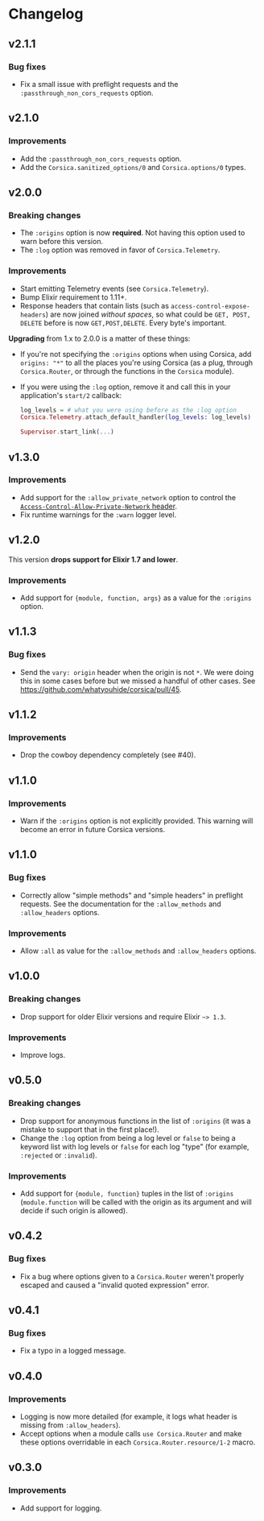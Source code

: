 # Changelog

## v2.1.1

### Bug fixes

  * Fix a small issue with preflight requests and the `:passthrough_non_cors_requests` option.

## v2.1.0

### Improvements

  * Add the `:passthrough_non_cors_requests` option.
  * Add the `Corsica.sanitized_options/0` and `Corsica.options/0` types.

## v2.0.0

### Breaking changes

  * The `:origins` option is now **required**. Not having this option used to warn before this version.
  * The `:log` option was removed in favor of `Corsica.Telemetry`.

### Improvements

  * Start emitting Telemetry events (see `Corsica.Telemetry`).
  * Bump Elixir requirement to 1.11+.
  * Response headers that contain lists (such as `access-control-expose-headers`) are now joined *without spaces*, so what could be `GET, POST, DELETE` before is now `GET,POST,DELETE`. Every byte's important.

**Upgrading** from 1.x to 2.0.0 is a matter of these things:

  * If you're not specifying the `:origins` options when using Corsica, add `origins: "*"` to all the places you're using Corsica (as a plug, through `Corsica.Router`, or through the functions in the `Corsica` module).

  * If you were using the `:log` option, remove it and call this in your application's `start/2` callback:

    ```elixir
    log_levels = # what you were using before as the :log option
    Corsica.Telemetry.attach_default_handler(log_levels: log_levels)

    Supervisor.start_link(...)
    ```

## v1.3.0

### Improvements

  * Add support for the `:allow_private_network` option to control the [`Access-Control-Allow-Private-Network` header](https://wicg.github.io/private-network-access/#http-headerdef-access-control-allow-private-network).
  * Fix runtime warnings for the `:warn` logger level.

## v1.2.0

This version **drops support for Elixir 1.7 and lower**.

### Improvements

  * Add support for `{module, function, args}` as a value for the `:origins` option.

## v1.1.3

### Bug fixes

  * Send the `vary: origin` header when the origin is not `*`. We were doing this in some cases before but we missed a handful of other cases. See https://github.com/whatyouhide/corsica/pull/45.

## v1.1.2

### Improvements

  * Drop the cowboy dependency completely (see #40).

## v1.1.0

### Improvements

  * Warn if the `:origins` option is not explicitly provided. This warning will become an error in future Corsica versions.

## v1.1.0

### Bug fixes

  * Correctly allow "simple methods" and "simple headers" in preflight requests. See the documentation for the `:allow_methods` and `:allow_headers` options.

### Improvements

  * Allow `:all` as value for the `:allow_methods` and `:allow_headers` options.

## v1.0.0

### Breaking changes

  * Drop support for older Elixir versions and require Elixir `~> 1.3`.

### Improvements

  * Improve logs.

## v0.5.0

### Breaking changes

  * Drop support for anonymous functions in the list of `:origins` (it was a mistake to support that in the first place!).
  * Change the `:log` option from being a log level or `false` to being a keyword list with log levels or `false` for each log "type" (for example, `:rejected` or `:invalid`).

### Improvements

  * Add support for `{module, function}` tuples in the list of `:origins` (`module.function` will be called with the origin as its argument and will decide if such origin is allowed).

## v0.4.2

### Bug fixes

  * Fix a bug where options given to a `Corsica.Router` weren't properly escaped and caused a "invalid quoted expression" error.

## v0.4.1

### Bug fixes

  * Fix a typo in a logged message.

## v0.4.0

### Improvements

  * Logging is now more detailed (for example, it logs what header is missing from `:allow_headers`).
  * Accept options when a module calls `use Corsica.Router` and make these options overridable in each `Corsica.Router.resource/1-2` macro.

## v0.3.0

### Improvements

* Add support for logging.

